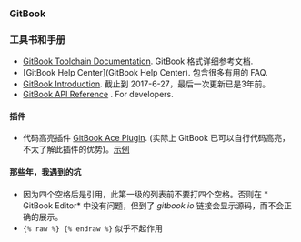 ### GitBook

### 工具书和手册
* [GitBook Toolchain Documentation](https://www.gitbook.com/book/gitbookio/docs-toolchain/details). GitBook 格式详细参考文档.
* [GitBook Help Center](GitBook Help Center). 包含很多有用的 FAQ.
* [GitBook Introduction](https://mlewistw.gitbooks.io/gitbook-introduction/content/). 截止到 2017-6-27，最后一次更新已是3年前。
* [GitBook API Reference](https://developer.gitbook.com/) . For developers.

#### 插件
* 代码高亮插件 [GitBook Ace Plugin](https://github.com/ymcatar/gitbook-plugin-ace "Ace"). (实际上 GitBook 已可以自行代码高亮，不太了解此插件的优势)。[示例](https://ymcatar.gitbooks.io/gitbook-test/content/testing_ace.html)

#### 那些年，我遇到的坑
* 因为四个空格后是引用，此第一级的列表前不要打四个空格。否则在 * GitBook Editor* 中没有问题，但到了 *gitbook.io* 链接会显示源码，而不会正确的展示。
* `{% raw %} {% endraw %}` 似乎不起作用
    
